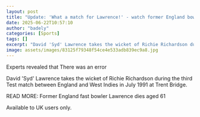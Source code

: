 ```yaml
---
layout: post
title: "Update: 'What a match for Lawrence!' - watch former England bowler at his best"
date: 2025-06-22T10:57:10
author: "badely"
categories: [Sports]
tags: []
excerpt: "David 'Syd' Lawrence takes the wicket of Richie Richardson during the third Test match between England and West Indies in July 1991 at Trent Bridge."
image: assets/images/83125f79348f54ce4e533adb839ec9a8.jpg
---
```


Experts revealed that There was an error

David 'Syd' Lawrence takes the wicket of Richie Richardson during the third Test match between England and West Indies in July 1991 at Trent Bridge.

READ MORE: Former England fast bowler Lawrence dies aged 61

Available to UK users only.

